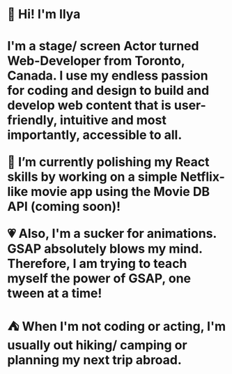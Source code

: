 <h1>👋 Hi! I'm Ilya <h1> 
  
<p> I'm a stage/ screen Actor turned Web-Developer from Toronto, Canada. I use my endless passion for coding and design to build and develop web content that is user-friendly, intuitive and most importantly, accessible to all. </p>

📖 I’m currently polishing my React skills by working on a simple Netflix-like movie app using the Movie DB API (coming soon)!

💗 Also, I'm a sucker for animations. GSAP absolutely blows my mind. Therefore, I am trying to teach myself the power of GSAP, one tween at a time!

⛺ When I'm not coding or acting, I'm usually out hiking/ camping or planning my next trip abroad.

